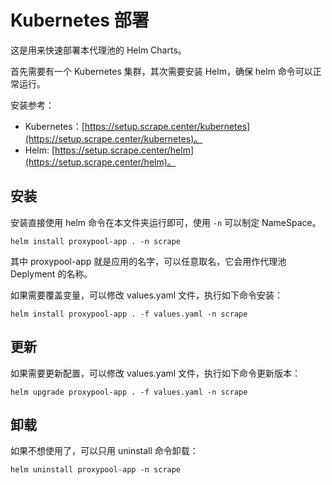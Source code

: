 # Kubernetes 部署

这是用来快速部署本代理池的 Helm Charts。

首先需要有一个 Kubernetes 集群，其次需要安装 Helm，确保 helm 命令可以正常运行。

安装参考：

- Kubernetes：[https://setup.scrape.center/kubernetes](https://setup.scrape.center/kubernetes)。
- Helm: [https://setup.scrape.center/helm](https://setup.scrape.center/helm)。

## 安装

安装直接使用 helm 命令在本文件夹运行即可，使用 `-n` 可以制定 NameSpace。

```shell
helm install proxypool-app . -n scrape
```

其中 proxypool-app 就是应用的名字，可以任意取名，它会用作代理池 Deplyment 的名称。

如果需要覆盖变量，可以修改 values.yaml 文件，执行如下命令安装：

```shell
helm install proxypool-app . -f values.yaml -n scrape
```

## 更新

如果需要更新配置，可以修改 values.yaml 文件，执行如下命令更新版本：

```shell
helm upgrade proxypool-app . -f values.yaml -n scrape
```

## 卸载

如果不想使用了，可以只用 uninstall 命令卸载：

```shell
helm uninstall proxypool-app -n scrape
```
